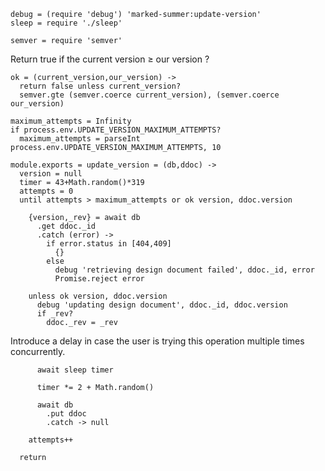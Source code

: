     debug = (require 'debug') 'marked-summer:update-version'
    sleep = require './sleep'

    semver = require 'semver'

Return true if the current version ≥ our version ?

    ok = (current_version,our_version) ->
      return false unless current_version?
      semver.gte (semver.coerce current_version), (semver.coerce our_version)

    maximum_attempts = Infinity
    if process.env.UPDATE_VERSION_MAXIMUM_ATTEMPTS?
      maximum_attempts = parseInt process.env.UPDATE_VERSION_MAXIMUM_ATTEMPTS, 10

    module.exports = update_version = (db,ddoc) ->
      version = null
      timer = 43+Math.random()*319
      attempts = 0
      until attempts > maximum_attempts or ok version, ddoc.version

        {version,_rev} = await db
          .get ddoc._id
          .catch (error) ->
            if error.status in [404,409]
              {}
            else
              debug 'retrieving design document failed', ddoc._id, error
              Promise.reject error

        unless ok version, ddoc.version
          debug 'updating design document', ddoc._id, ddoc.version
          if _rev?
            ddoc._rev = _rev

Introduce a delay in case the user is trying this operation multiple times concurrently.

          await sleep timer

          timer *= 2 + Math.random()

          await db
            .put ddoc
            .catch -> null

        attempts++

      return
